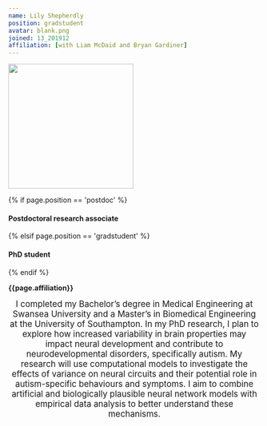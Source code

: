 ```yaml
---
name: Lily Shepherdly
position: gradstudent
avatar: blank.png
joined: 13_201912
affiliation: [with Liam McDaid and Bryan Gardiner]
---
```


<img width="250" src="{{site.baseurl}}/images/people/{{page.avatar}}" data-action="zoom">

 {% if page.position == 'postdoc' %}
<h4>Postdoctoral research associate</h4>
 {% elsif page.position == 'gradstudent' %}
<h4>PhD student</h4>
 {% endif %}

<b>{{page.affiliation}}</b>

<header class="masthead text-justify" style="font-size:120%">
I completed my Bachelor’s degree in Medical Engineering at Swansea University and a Master’s in Biomedical Engineering at the University of Southampton. In my PhD research, I plan to explore how increased variability in brain properties may impact neural development and contribute to neurodevelopmental disorders, specifically autism. My research will use computational models to investigate the effects of variance on neural circuits and their potential role in autism-specific behaviours and symptoms. I aim to combine artificial and biologically plausible neural network models with empirical data analysis to better understand these mechanisms.

</header>
